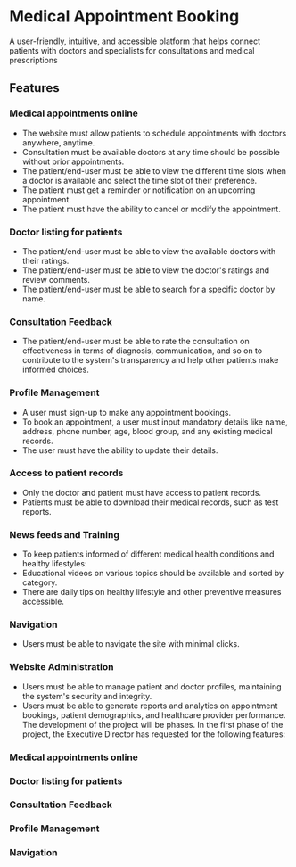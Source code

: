 # Medical Appointment Booking

A user-friendly, intuitive, and accessible platform that helps connect patients with doctors and specialists for consultations and medical prescriptions
## Features
### Medical appointments online
- The website must allow patients to schedule appointments with doctors anywhere, anytime.
- Consultation must be available doctors at any time should be possible without prior appointments.
- The patient/end-user must be able to view the different time slots when a doctor is available and select the time slot of their preference.
- The patient must get a reminder or notification on an upcoming appointment.
- The patient must have the ability to cancel or modify the appointment.
### Doctor listing for patients
- The patient/end-user must be able to view the available doctors with their ratings.
- The patient/end-user must be able to view the doctor's ratings and review comments.
- The patient/end-user must be able to search for a specific doctor by name.
### Consultation Feedback
- The patient/end-user must be able to rate the consultation on effectiveness in terms of diagnosis, communication, and so on to contribute to the system's transparency and help other patients make informed choices.
### Profile Management
- A user must sign-up to make any appointment bookings.
- To book an appointment, a user must input mandatory details like name, address, phone number, age, blood group, and any existing medical records.
- The user must have the ability to update their details.
### Access to patient records
- Only the doctor and patient must have access to patient records.
- Patients must be able to download their medical records, such as test reports.
### News feeds and Training
- To keep patients informed of different medical health conditions and healthy lifestyles:
 - Educational videos on various topics should be available and sorted by category.
 - There are daily tips on healthy lifestyle and other preventive measures accessible.
### Navigation
- Users must be able to navigate the site with minimal clicks.
### Website Administration
- Users must be able to manage patient and doctor profiles, maintaining the system's security and integrity.
- Users must be able to generate reports and analytics on appointment bookings, patient demographics, and healthcare provider performance.
The development of the project will be phases. In the first phase of the project, the Executive Director has requested for the following features:

### Medical appointments online
### Doctor listing for patients
### Consultation Feedback
### Profile Management
### Navigation
